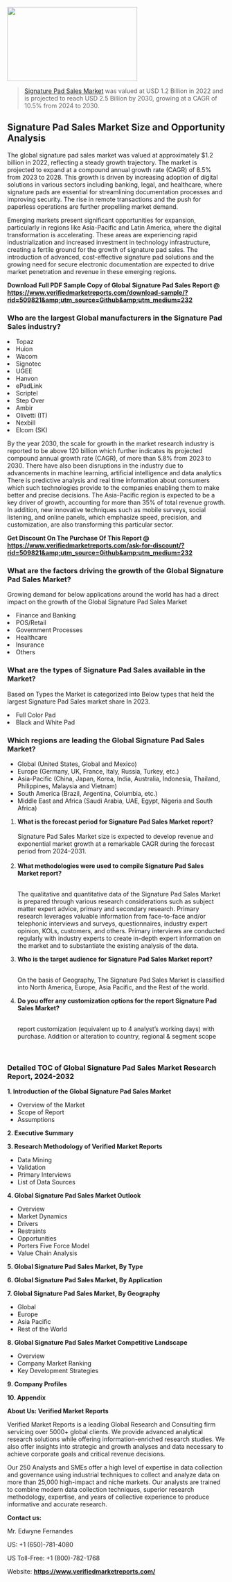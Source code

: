 
<img src="https://ffe5etoiles.com/wp-content/uploads/2024/12/MST1-300x171.png" alt="" width="300" height="171" class="alignnone size-medium wp-image-20088" /><blockquote><p><p><a href="https://www.verifiedmarketreports.com/download-sample/?rid=509821&utm_source=Github&utm_medium=232" target="_blank">Signature Pad Sales Market</a> was valued at USD 1.2 Billion in 2022 and is projected to reach USD 2.5 Billion by 2030, growing at a CAGR of 10.5% from 2024 to 2030.</p></blockquote><p><h2>Signature Pad Sales Market Size and Opportunity Analysis</h2><p>The global signature pad sales market was valued at approximately $1.2 billion in 2022, reflecting a steady growth trajectory. The market is projected to expand at a compound annual growth rate (CAGR) of 8.5% from 2023 to 2028. This growth is driven by increasing adoption of digital solutions in various sectors including banking, legal, and healthcare, where signature pads are essential for streamlining documentation processes and improving security. The rise in remote transactions and the push for paperless operations are further propelling market demand.</p><p>Emerging markets present significant opportunities for expansion, particularly in regions like Asia-Pacific and Latin America, where the digital transformation is accelerating. These areas are experiencing rapid industrialization and increased investment in technology infrastructure, creating a fertile ground for the growth of signature pad sales. The introduction of advanced, cost-effective signature pad solutions and the growing need for secure electronic documentation are expected to drive market penetration and revenue in these emerging regions.</p></p><p class=""><strong>Download Full PDF Sample Copy of Global Signature Pad Sales Report @ <a href="https://www.verifiedmarketreports.com/download-sample/?rid=509821&amp;utm_source=Github&amp;utm_medium=232" target="_blank">https://www.verifiedmarketreports.com/download-sample/?rid=509821&amp;utm_source=Github&amp;utm_medium=232</a></strong></p><h3 id="" class="">Who are the largest Global manufacturers in the Signature Pad Sales industry?</h3><p><li>Topaz</li><li> Huion</li><li> Wacom</li><li> Signotec</li><li> UGEE</li><li> Hanvon</li><li> ePadLink</li><li> Scriptel</li><li> Step Over</li><li> Ambir</li><li> Olivetti (IT)</li><li> Nexbill</li><li> Elcom (SK)</li></p><div class=""><div class="" dir="" data-message-author-role="" data-message-id="" data-message-model-slug=""><div class=""><div class=""><div class=""><div class="" dir="" data-message-author-role="" data-message-id="" data-message-model-slug=""><div class=""><div class=""><p>By the year 2030, the scale for growth in the market research industry is reported to be above 120 billion which further indicates its projected compound annual growth rate (CAGR), of more than 5.8% from 2023 to 2030. There have also been disruptions in the industry due to advancements in machine learning, artificial intelligence and data analytics There is predictive analysis and real time information about consumers which such technologies provide to the companies enabling them to make better and precise decisions. The Asia-Pacific region is expected to be a key driver of growth, accounting for more than 35% of total revenue growth. In addition, new innovative techniques such as mobile surveys, social listening, and online panels, which emphasize speed, precision, and customization, are also transforming this particular sector.</p><p><strong>Get Discount On The Purchase Of This Report @&nbsp; <a href="https://www.verifiedmarketreports.com/ask-for-discount/?rid=509821&amp;utm_source=Github&amp;utm_medium=232" target="_blank">https://www.verifiedmarketreports.com/ask-for-discount/?rid=509821&amp;utm_source=Github&amp;utm_medium=232</a></strong></p></div></div></div></div></div></div></div></div><h3 id="" class="">What are the factors driving the growth of the Global Signature Pad Sales Market?</h3><p id="" class="">Growing demand for below applications around the world has had a direct impact on the growth of the Global Signature Pad Sales Market</p><p id="" class=""><li>Finance and Banking</li><li> POS/Retail</li><li> Government Processes</li><li> Healthcare</li><li> Insurance</li><li> Others</li></p><h3 id="" class="">What are the types of Signature Pad Sales available in the Market?</h3><p id="" class="">Based on Types the Market is categorized into Below types that held the largest Signature Pad Sales market share In 2023.</p><p id="" class=""><li>Full Color Pad</li><li> Black and White Pad</li></p><h3 id="" class="">Which regions are leading the Global Signature Pad Sales Market?</h3><ul><li>Global (United States, Global and Mexico)</li><li>Europe (Germany, UK, France, Italy, Russia, Turkey, etc.)</li><li>Asia-Pacific (China, Japan, Korea, India, Australia, Indonesia, Thailand, Philippines, Malaysia and Vietnam)</li><li>South America (Brazil, Argentina, Columbia, etc.)</li><li>Middle East and Africa (Saudi Arabia, UAE, Egypt, Nigeria and South Africa)</li></ul><p><ol><li><strong>What is the forecast period for Signature Pad Sales Market report?<br /></strong><br /><span data-sheets-root="1" data-sheets-value="{&quot;1&quot;:2,&quot;2&quot;:&quot;XXXX size is expected to develop revenue and exponential market growth at a remarkable CAGR during the forecast period from 2024&ndash;2030.&quot;}" data-sheets-userformat="{&quot;2&quot;:12674,&quot;4&quot;:{&quot;1&quot;:2,&quot;2&quot;:16776960},&quot;10&quot;:2,&quot;11&quot;:0,&quot;15&quot;:&quot;Arial&quot;,&quot;16&quot;:12}">Signature Pad Sales Market size is expected to develop revenue and exponential market growth at a remarkable CAGR during the forecast period from 2024&ndash;2031.</span><br /><br /></li><li><strong>What methodologies were used to compile Signature Pad Sales Market report?<br /><br /></strong><p>The qualitative and quantitative data of the&nbsp;Signature Pad Sales Market is prepared through various research considerations such as subject matter expert advice, primary and secondary research. Primary research leverages valuable information from face-to-face and/or telephonic interviews and surveys, questionnaires, industry expert opinion, KOLs, customers, and others. Primary interviews are conducted regularly with industry experts to create in-depth expert information on the market and to substantiate the existing analysis of the data.&nbsp;</p></li><li><strong>Who is the target audience for Signature Pad Sales Market report?<br /><br /></strong><p>On the basis of Geography, The&nbsp;Signature Pad Sales Market is classified into North America, Europe, Asia Pacific, and the Rest of the world.</p></li><li><strong>Do you offer any customization options for the report Signature Pad Sales Market?<br /><br /></strong><p>report customization (equivalent up to 4 analyst&rsquo;s working days) with purchase. Addition or alteration to country, regional &amp; segment scope</p><p>&nbsp;</p></li></ol></p><h3 id="" class="">Detailed TOC of Global Signature Pad Sales Market Research Report, 2024-2032</h3><p id="" class=""><strong>1. Introduction of the Global Signature Pad Sales Market</strong></p><ul><li>Overview of the Market</li><li>Scope of Report</li><li>Assumptions</li></ul><p id="" class=""><strong>2. Executive Summary</strong></p><p id="" class=""><strong>3. Research Methodology of&nbsp;Verified Market Reports</strong></p><ul><li>Data Mining</li><li>Validation</li><li>Primary Interviews</li><li>List of Data Sources</li></ul><p id="" class=""><strong>4. Global Signature Pad Sales Market Outlook</strong></p><ul><li>Overview</li><li>Market Dynamics</li><li>Drivers</li><li>Restraints</li><li>Opportunities</li><li>Porters Five Force Model</li><li>Value Chain Analysis</li></ul><p id="" class=""><strong>5. Global Signature Pad Sales Market, By&nbsp;Type</strong></p><p id="" class=""><strong>6. Global Signature Pad Sales Market, By Application</strong></p><p id="" class=""><strong>7. Global Signature Pad Sales Market, By Geography</strong></p><ul><li>Global</li><li>Europe</li><li>Asia Pacific</li><li>Rest of the World</li></ul><p id="" class=""><strong>8. Global Signature Pad Sales Market Competitive Landscape</strong></p><ul><li>Overview</li><li>Company Market Ranking</li><li>Key Development Strategies</li></ul><p id="" class=""><strong>9. Company Profiles</strong></p><p id="" class=""><strong>10. Appendix</strong></p><p id="" class=""><strong>About Us: Verified Market Reports</strong></p><p id="" class="">Verified Market Reports is a leading Global Research and Consulting firm servicing over 5000+ global clients. We provide advanced analytical research solutions while offering information-enriched research studies. We also offer insights into strategic and growth analyses and data necessary to achieve corporate goals and critical revenue decisions.</p><p id="" class="">Our 250 Analysts and SMEs offer a high level of expertise in data collection and governance using industrial techniques to collect and analyze data on more than 25,000 high-impact and niche markets. Our analysts are trained to combine modern data collection techniques, superior research methodology, expertise, and years of collective experience to produce informative and accurate research.</p><p id="" class=""><strong>Contact us:</strong></p><p id="" class="">Mr. Edwyne Fernandes</p><p id="" class="">US: +1 (650)-781-4080</p><p id="" class="">US Toll-Free: +1 (800)-782-1768</p><p id="" class="">Website: <a target="" data-test-app-aware-link=""><strong>https://www.verifiedmarketreports.com/</strong></a></p>
